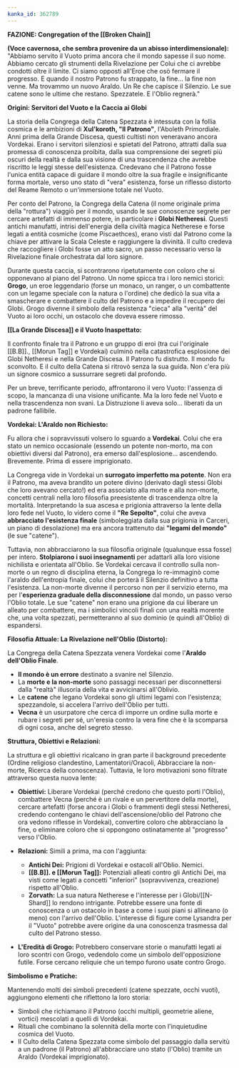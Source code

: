 ```yaml
---
kanka_id: 362789
---
```


**FAZIONE: Congregation of the [[Broken Chain]]**

**(Voce cavernosa, che sembra provenire da un abisso interdimensionale):**  
"Abbiamo
servito il Vuoto prima ancora che il mondo sapesse il suo nome. Abbiamo
cercato gli strumenti della Rivelazione per Colui che ci avrebbe
condotti oltre il limite. Ci siamo opposti all'Eroe che osò fermare il
progresso. E quando il nostro Patrono fu strappato, la fine... la fine
non venne. Ma trovammo un nuovo Araldo. Un Re che capisce il Silenzio.
Le sue catene sono le ultime che restano. Spezzatele. E l'Oblio
regnerà."

**Origini: Servitori del Vuoto e la Caccia ai Globi**

La storia della Congrega della Catena Spezzata è intessuta con la follia cosmica e le ambizioni di **Xul'koroth, "Il Patrono"**,
l'Aboleth Primordiale. Anni prima della Grande Discesa, questi cultisti
non veneravano ancora Vordekai. Erano i servitori silenziosi e spietati
del Patrono, attratti dalla sua promessa di conoscenza proibita, dalla
sua comprensione dei segreti più oscuri della realtà e dalla sua visione
di una trascendenza che avrebbe riscritto le leggi stesse
dell'esistenza. Credevano che il Patrono fosse l'unica entità capace di
guidare il mondo oltre la sua fragile e insignificante forma mortale,
verso uno stato di "vera" esistenza, forse un riflesso distorto del
Reame Remoto o un'immersione totale nel Vuoto.

Per
conto del Patrono, la Congrega della Catena (il nome originale prima
della "rottura") viaggiò per il mondo, usando le sue conoscenze segrete
per cercare artefatti di immenso potere, in particolare i **Globi Netheresi**.
Questi antichi manufatti, intrisi dell'energia della civiltà magica
Netherese e forse legati a entità cosmiche (come Piscaethces), erano
visti dal Patrono come la chiave per attivare la Scala Celeste e
raggiungere la divinità. Il culto credeva che raccogliere i Globi fosse
un atto sacro, un passo necessario verso la Rivelazione finale
orchestrata dal loro signore.

Durante
questa caccia, si scontrarono ripetutamente con coloro che si
opponevano al piano del Patrono. Un nome spicca tra i loro nemici
storici: **Grogo**,
un eroe leggendario (forse un monaco, un ranger, o un combattente con
un legame speciale con la natura o l'ordine) che dedicò la sua vita a
smascherare e combattere il culto del Patrono e a impedire il recupero
dei Globi. Grogo divenne il simbolo della resistenza "cieca" alla
"verità" del Vuoto ai loro occhi, un ostacolo che doveva essere rimosso.

**[[La Grande Discesa]] e il Vuoto Inaspettato:**

Il
confronto finale tra il Patrono e un gruppo di eroi (tra cui
l'originale [[B.B]]., [[Morun Tag]] e Vordekai) culminò nella catastrofica
esplosione dei Globi Netheresi e nella Grande Discesa. Il Patrono fu
distrutto. Il mondo fu sconvolto. E il culto della Catena si ritrovò
senza la sua guida. Non c'era più un signore cosmico a sussurrare
segreti dal profondo.

Per
un breve, terrificante periodo, affrontarono il vero Vuoto: l'assenza
di scopo, la mancanza di una visione unificante. Ma la loro fede nel
Vuoto e nella trascendenza non svanì. La Distruzione li aveva solo...
liberati da un padrone fallibile.

**Vordekai: L'Araldo non Richiesto:**

Fu allora che i sopravvissuti volsero lo sguardo a **Vordekai**.
Colui che era stato un nemico occasionale (essendo un potente
non-morto, ma con obiettivi diversi dal Patrono), era emerso
dall'esplosione... ascendendo. Brevemente. Prima di essere imprigionato.

La Congrega vide in Vordekai un **surrogato imperfetto ma potente**.
Non era il Patrono, ma aveva brandito un potere divino (derivato dagli
stessi Globi che loro avevano cercato!) ed era associato alla morte e
alla non-morte, concetti centrali nella loro filosofia preesistente di
trascendenza oltre la mortalità. Interpretando la sua ascesa e prigionia
attraverso la lente della loro fede nel Vuoto, lo videro come il **"Re Sepolto"**, colui che aveva **abbracciato l'esistenza finale** (simboleggiata dalla sua prigionia in Carceri, un piano di desolazione) ma era ancora trattenuto dai **"legami del mondo"** (le sue "catene").

Tuttavia, non abbracciarono la sua filosofia originale (qualunque essa fosse) per intero. **Stolpiarono i suoi insegnamenti**
per adattarli alla loro visione nichilista e orientata all'Oblio. Se
Vordekai cercava il controllo sulla non-morte o un regno di disciplina
eterna, la Congrega lo re-immaginò come l'araldo dell'entropia finale,
colui che porterà il Silenzio definitivo a tutta l'esistenza. La
non-morte divenne il percorso non per il servizio eterno, ma per l'**esperienza graduale della disconnessione**
dal mondo, un passo verso l'Oblio totale. Le sue "catene" non erano una
prigione da cui liberare un alleato per combattere, ma i simbolici
vincoli finali con una realtà morente che, una volta spezzati,
permetteranno al suo dominio (e quindi all'Oblio) di espandersi.

**Filosofia Attuale: La Rivelazione nell'Oblio (Distorto):**

La Congrega della Catena Spezzata venera Vordekai come l'**Araldo dell'Oblio Finale**.

* **Il mondo è un errore** destinato a svanire nel Silenzio.
* La **morte e la non-morte** sono passaggi necessari per disconnettersi dalla "realtà" illusoria della vita e avvicinarsi all'Oblivio.
* Le **catene** che legano Vordekai sono gli ultimi legami con l'esistenza; spezzandole, si accelera l'arrivo dell'Oblio per tutti.
* **Vecna** è un usurpatore che cerca di imporre un ordine sulla morte e rubare i segreti per sé, un'eresia contro la vera fine che è la scomparsa di ogni cosa, anche del segreto stesso.

**Struttura, Obiettivi e Relazioni:**

La
struttura e gli obiettivi ricalcano in gran parte il background
precedente (Ordine religioso clandestino, Lamentatori/Oracoli,
Abbracciare la non-morte, Ricerca della conoscenza). Tuttavia, le loro
motivazioni sono filtrate attraverso questa nuova lente:

* **Obiettivi:**
  Liberare Vordekai (perché credono che questo porti l'Oblio), combattere
  Vecna (perché è un rivale e un pervertitore della morte), cercare
  artefatti (forse ancora i Globi o frammenti degli stessi Netheresi,
  credendo contengano le chiavi dell'ascensione/oblio del Patrono che ora
  vedono riflesse in Vordekai), convertire coloro che abbracciano la fine,
  o eliminare coloro che si oppongono ostinatamente al "progresso" verso
  l'Oblio.
* **Relazioni:** Simili a prima, ma con l'aggiunta:

  + **Antichi Dei:** Prigioni di Vordekai e ostacoli all'Oblio. Nemici.
  + **[[B.B]]. e [[Morun Tag]]:**
    Potenziali alleati contro gli Antichi Dei, ma visti come legati a
    concetti "inferiori" (sopravvivenza, creazione) rispetto all'Oblio.
  + **Zorvath:**
    La sua natura Netherese e l'interesse per i Globi/[[N-Shard]] lo rendono
    intrigante. Potrebbe essere una fonte di conoscenza o un ostacolo in
    base a come i suoi piani si allineano (o meno) con l'arrivo dell'Oblio.
    L'interesse di figure come Lysandra per il "Vuoto" potrebbe avere
    origine da una conoscenza trasmessa dal culto del Patrono stesso.
* **L'Eredità di Grogo:**
  Potrebbero conservare storie o manufatti legati ai loro scontri con
  Grogo, vedendolo come un simbolo dell'opposizione futile. Forse cercano
  reliquie che un tempo furono usate contro Grogo.

**Simbolismo e Pratiche:**

Mantenendo molti dei simboli precedenti (catene spezzate, occhi vuoti), aggiungono elementi che riflettono la loro storia:

* Simboli che richiamano il Patrono (occhi multipli, geometrie aliene, vortici) mescolati a quelli di Vordekai.
* Rituali che combinano la solennità della morte con l'inquietudine cosmica del Vuoto.
* Il Culto della Catena Spezzata
  come simbolo del passaggio dalla servitù a un padrone (il Patrono)
  all'abbracciare uno stato (l'Oblio) tramite un Araldo (Vordekai
  imprigionato).

  